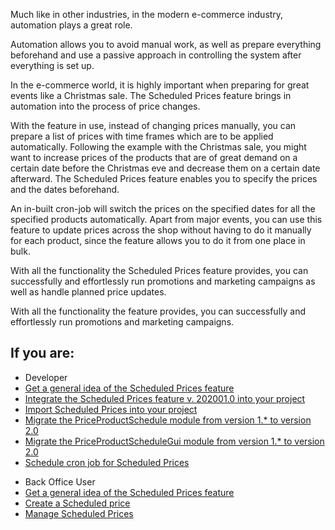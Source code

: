 Much like in other industries, in the modern e-commerce industry, automation plays a great role.

Automation allows you to avoid manual work, as well as prepare everything beforehand and use a passive approach in controlling the system after everything is set up.

In the e-commerce world, it is highly important when preparing for great events like a Christmas sale. The Scheduled Prices feature brings in automation into the process of price changes.

With the feature in use, instead of changing prices manually, you can prepare a list of prices with time frames which are to be applied automatically. Following the example with the Christmas sale, you might want to increase prices of the products that are of great demand on a certain date before the Christmas eve and decrease them on a certain date afterward. The Scheduled Prices feature enables you to specify the prices and the dates beforehand.

An in-built cron-job will switch the prices on the specified dates for all the specified products automatically. Apart from major events, you can use this feature to update prices across the shop without having to do it manually for each product, since the feature allows you to do it from one place in bulk.

With all the functionality the Scheduled Prices feature provides, you can successfully and effortlessly run promotions and marketing campaigns as well as handle planned price updates.

With all the functionality the feature provides, you can successfully and effortlessly run promotions and marketing campaigns.

## If you are:

<div class="mr-container">
    <div class="mr-list-container">
        <!-- col1 -->
        <div class="mr-col">
            <ul class="mr-list mr-list-green">
                <li class="mr-title">Developer</li>
                <li><a href="https://documentation.spryker.com/v4/docs/scheduled-prices-feature-overview-201907" class="mr-link">Get a general idea of the Scheduled Prices feature</a></li>
                <li><a href="https://documentation.spryker.com/v4/docs/scheduled-prices-feature-integration-202001" class="mr-link">Integrate the Scheduled Prices feature v. 202001.0 into your project</li>
                <li><a href="https://documentation.spryker.com/v4/docs/ht-import-scheduled-prices-201907" class="mr-link">Import Scheduled Prices into your project</a></li>
                 <li><a href="https://documentation.spryker.com/docs/mg-price-product-schedule" class="mr-link">Migrate the PriceProductSchedule module from version 1.* to version 2.0</a></li>
                <li><a href="https://documentation.spryker.com/docs/mg-price-product-schedule-gui" class="mr-link">Migrate the PriceProductScheduleGui module from version 1.* to version 2.0</a></li>
                 <li><a href="https://documentation.spryker.com/v3/docs/ht-schedule-cron-job-for-scheduled-prices-201907" class="mr-link">Schedule cron job for Scheduled Prices</a></li>
            </ul>
        </div>
        <!-- col2 -->
        <div class="mr-col">
            <ul class="mr-list mr-list-blue">
                <li class="mr-title"> Back Office User</li>
                <li><a href="https://documentation.spryker.com/v4/docs/scheduled-prices-feature-overview-201907" class="mr-link">Get a general idea of the Scheduled Prices feature</a></li>
                <li><a href="https://documentation.spryker.com/v4/docs/creating-scheduled-prices-201907" class="mr-link">Create a Scheduled price</a></li>
                 <li><a href="https://documentation.spryker.com/docs/managing-scheduled-prices" class="mr-link">Manage Scheduled Prices</a></li>
            </ul>
        </div>
    </div>
</div>